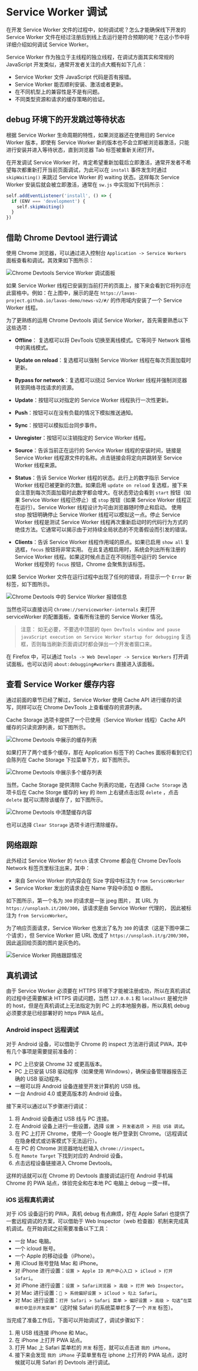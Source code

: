 # Service Worker 调试

在开发 Service Worker 文件的过程中，如何调试呢？怎么才能确保线下开发的 Service Worker 文件在经过注册后到线上去运行是符合预期的呢？在这小节中将详细介绍如何调试 Service Worker。

Service Worker 作为独立于主线程的独立线程，在调试方面其实和常规的 JavaScript 开发类似，通常开发者关注的点大概有如下几点：

- Service Worker 文件 JavaScript 代码是否有报错。
- Service Worker 能否顺利安装、激活或者更新。
- 在不同机型上的兼容性是不是有问题。
- 不同类型资源和请求的缓存策略的验证。

## debug 环境下的开发跳过等待状态

根据 Service Worker 生命周期的特性，如果浏览器还在使用旧的 Service Worker 版本，即使有 Service Worker 新的版本也不会立即被浏览器激活，只能进行安装并进入等待状态，直到浏览器 Tab 标签被重新关闭打开。

在开发调试 Service Worker 时，肯定希望重新加载后立即激活，通常开发者不希望每次都重新打开当前页面调试，为此可以在 `install` 事件发生时通过 `skipWaiting()` 来跳过 Service Worker 的 waiting 状态。这样每次 Service Worker 安装后就会被立即激活，通常在 `sw.js` 中实现如下代码所示：

```js
self.addEventListener('install', () => {
  if (ENV === 'development') {
    self.skipWaiting()
  }
})
```

## 借助 Chrome Devtool 进行调试

使用 Chrome 浏览器，可以通过进入控制台 `Application -> Service Workers` 面板查看和调试。其效果如下图所示：

![Chrome Devtools Service Worker 调试面板](./img/chrome_debug.png)

如果 Service Worker 线程已安装到当前打开的页面上，接下来会看到它将列示在此窗格中。例如：在上图中，展示的是在 `https://lavas-project.github.io/lavas-demo/news-v2/#/` 的作用域内安装了一个 Service Worker 线程。

为了更熟练的运用 Chrome Devtools 调试 Service Worker，首先需要熟悉以下这些选项：

- **Offline**： 复选框可以将 DevTools 切换至离线模式。它等同于 Network 窗格中的离线模式。

- **Update on reload**：复选框可以强制 Service Worker 线程在每次页面加载时更新。

- **Bypass for network**：复选框可以绕过 Service Worker 线程并强制浏览器转至网络寻找请求的资源。

- **Update**：按钮可以对指定的 Service Worker 线程执行一次性更新。

- **Push**：按钮可以在没有负载的情况下模拟推送通知。

- **Sync**：按钮可以模拟后台同步事件。

- **Unregister**：按钮可以注销指定的 Service Worker 线程。

- **Source**：告诉当前正在运行的 Service Worker 线程的安装时间，链接是 Service Worker 线程源文件的名称。点击链接会将定向并跳转至 Service Worker 线程来源。

- **Status**：告诉 Service Worker 线程的状态。此行上的数字指示 Service Worker 线程已被更新的次数。如果启用 `update on reload` 复选框，接下来会注意到每次页面加载时此数字都会增大。在状态旁边会看到 `start` 按钮（如果 Service Worker 线程已停止）或 `stop` 按钮（如果 Service Worker 线程正在运行）。Service Worker 线程设计为可由浏览器随时停止和启动。 使用 stop 按钮明确停止 Service Worker 线程可以模拟这一点。停止 Service Worker 线程是测试 Service Worker 线程再次重新启动时的代码行为方式的绝佳方法。它通常可以揭示由于对持续全局状态的不完善假设而引发的错误。

- **Clients**：告诉 Service Worker 线程作用域的原点。如果已启用 `show all` 复选框，`focus` 按钮将非常实用。 在此复选框启用时，系统会列出所有注册的 Service Worker 线程。如果这时候点击正在不同标签中运行的 Service Worker 线程旁的 `focus` 按钮，Chrome 会聚焦到该标签。

如果 Service Worker 文件在运行过程中出现了任何的错误，将显示一个 `Error` 新标签，如下图所示。

![Chrome Devtools 中的 Service Worker 报错信息](./img/chrome_debug_error.png)

当然也可以直接访问 `Chrome://serviceworker-internals` 来打开 serviceWorker 的配置面板，查看所有注册的 Service Worker 情况。

> 注意：
> 如无必要，不要选中顶部的 `Open DevTools window and pause javaScript execution on Service Worker startup for debugging` 复选框，否则每当刷新页面调试时都会弹出一个开发者窗口来。

在 Firefox 中，可以通过 `Tools -> Web Developer -> Service Workers` 打开调试面板。也可以访问 `about:debugging#workers` 直接进入该面板。

## 查看 Service Worker 缓存内容

通过前面的章节已经了解过，Service Worker 使用 Cache API 进行缓存的读写，同样可以在 Chrome DevTools 上查看缓存的资源列表。

Cache Storage 选项卡提供了一个已使用（Service Worker 线程）Cache API 缓存的只读资源列表，如下图所示。

![Chrome Devtools 中展示的缓存列表](./img/sw_cache.png)

如果打开了两个或多个缓存，那在 Application 标签下的 Caches 面板将看到它们会陈列在 Cache Storage 下拉菜单下方，如下图所示。

![Chrome Devtools  中展示多个缓存列表](./img/multiple_caches.png)

当然，Cache Storage 提供清除 Cache 列表的功能，在选择 `Cache Storage` 选项卡后在 Cache Storge 缓存的 key 的 item 上右键点击出现 `delete` ，点击 `delete` 就可以清除该缓存了，如下图所示。

![Chrome Devtools 中清楚缓存内容](./img/clear_caches.png)

也可以选择 `Clear Storage` 选项卡进行清除缓存。

## 网络跟踪

此外经过 Service Worker 的 `fetch` 请求 Chrome 都会在 Chrome DevTools Network 标签页里标注出来，其中：

- 来自 Service Worker 的内容会在 Size 字段中标注为 `from ServiceWorker`
- Service Worker 发出的请求会在 Name 字段中添加 ⚙  图标。

如下图所示，第一个名为 `300` 的请求是一张 jpeg 图片， 其 URL 为 `https://unsplash.it/200/300`，该请求是由 Service Worker 代理的， 因此被标注为 `from ServiceWorker`。

为了响应页面请求，Service Worker 也发出了名为 `300` 的请求（这是下图中第二个请求），但 Service Worker 把 URL 改成了 `https://unsplash.it/g/200/300`，因此返回给页面的图片是灰色的。

![Service Worker 网络跟踪情况](./img/service_worker_network.png)

## 真机调试

由于 Service Worker 必须要在 HTTPS 环境下才能被注册成功，所以在真机调试的过程中还需要解决 HTTPS 调试问题，当然 `127.0.0.1` 和 `localhost` 是被允许的 host，但是在真机调试上无法指定为到 PC 上的本地服务器，所以真机 debug 必须要求是已经部署好的 https PWA 站点。

### Android inspect 远程调试

对于 Android 设备，可以借助于 Chrome 的 inspect 方法进行调试 PWA，其中有几个事项是需要提前准备的：

- PC 上已安装 Chrome 32 或更高版本。
- PC 上已安装 USB 驱动程序（如果使用 Windows），确保设备管理器报告正确的 USB 驱动程序。
- 一根可以将 Android 设备连接至开发计算机的 USB 线。
- 一台 Android 4.0 或更高版本的 Android 设备。

接下来可以通过以下步骤进行调试：

1. 将 Android 设备通过 USB 线与 PC 连接。
2. 在 Android 设备上进行一些设置，选择 `设置 > 开发者选项 > 开启 USB 调试`。
3. 在 PC 上打开 Chrome，使用一个 Google 帐户登录到 Chrome。（远程调试在隐身模式或访客模式下无法运行）。
4. 在 PC 的 Chrome 浏览器地址栏输入 `chrome://inspect`。
5. 在 `Remote Target` 下找到对应的 Android 设备。
6. 点击远程设备链接进入 Chrome Devtools。

这样的话就可以在 Chrome 的 Devtools 直接调试运行在 Android 手机端 Chrome 的 PWA 站点，体验完全和在本地 PC 电脑上 debug 一摸一样。

### iOS 远程真机调试

对于 iOS 设备运行的 PWA，真机 debug 有点麻烦，好在 Apple Safari 也提供了一套远程调试的方案，可以借助于 Web Inspector（web 检查器）机制来完成真机调试。在开始调试之前需要准备以下工具：

- 一台 Mac 电脑。
- 一个 icloud 账号。
- 一个 Apple 的移动设备（iPhone）。
- 用 iCloud 账号登陆 Mac 和 iPhone。
- 对 iPhone 进行设置：`设置 > Apple ID 用户中心入口 > iCloud > 打开 Safari`。
- 对 iPhone 进行设置：`设置 > Safari浏览器 > 高级 > 打开 Web Inspector`。
- 对 Mac 进行设置：` > 系统偏好设置 > iCloud > 勾上 Safari`。
- 对 Mac 进行设置：`打开 Safari > Safari 菜单 > 偏好设置 > 高级 > 勾选“在菜单栏中显示开发菜单”`（这时候 Safari 的系统菜单栏多了一个 `开发` 标签）。

当完成了准备工作后，下面可以开始调试了，调试步骤如下：

1. 用 USB 线连接 iPhone 和 Mac。
2. 在 iPhone 上打开 PWA 站点。
3. 打开 Mac 上 Safari 菜单栏的 `开发` 标签，就可以点击进 `我的 iPhone`。
4. 接下来会发现 `我的 iPhone` 子菜单里有在 iphone 上打开的 PWA 站点，这时候就可以用 Safari 的 Devtools 进行调试。

